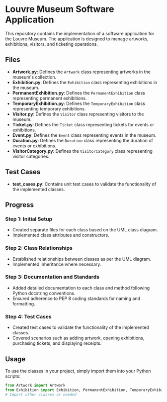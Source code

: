 # Louvre Museum Software Application

This repository contains the implementation of a software application for the Louvre Museum. The application is designed to manage artworks, exhibitions, visitors, and ticketing operations.

## Files

- **Artwork.py**: Defines the `Artwork` class representing artworks in the museum's collection.
- **Exhibition.py**: Defines the `Exhibition` class representing exhibitions in the museum.
- **PermanentExhibition.py**: Defines the `PermanentExhibition` class representing permanent exhibitions.
- **TemporaryExhibition.py**: Defines the `TemporaryExhibition` class representing temporary exhibitions.
- **Visitor.py**: Defines the `Visitor` class representing visitors to the museum.
- **Ticket.py**: Defines the `Ticket` class representing tickets for events or exhibitions.
- **Event.py**: Defines the `Event` class representing events in the museum.
- **Duration.py**: Defines the `Duration` class representing the duration of events or exhibitions.
- **VisitorCategory.py**: Defines the `VisitorCategory` class representing visitor categories.

## Test Cases

- **test_cases.py**: Contains unit test cases to validate the functionality of the implemented classes.
  
## Progress

### Step 1: Initial Setup
- Created separate files for each class based on the UML class diagram.
- Implemented class attributes and constructors.

### Step 2: Class Relationships
- Established relationships between classes as per the UML diagram.
- Implemented inheritance where necessary.
  
### Step 3: Documentation and Standards
- Added detailed documentation to each class and method following Python docstring conventions.
- Ensured adherence to PEP 8 coding standards for naming and formatting.
  
### Step 4: Test Cases
- Created test cases to validate the functionality of the implemented classes.
- Covered scenarios such as adding artwork, opening exhibitions, purchasing tickets, and displaying receipts.
  
## Usage

To use the classes in your project, simply import them into your Python scripts:

```python
from Artwork import Artwork
from Exhibition import Exhibition, PermanentExhibition, TemporaryExhibition
# Import other classes as needed
